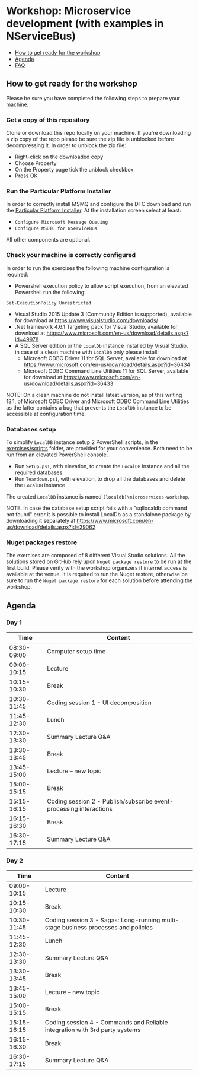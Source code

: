 # Workshop: Microservice development (with examples in NServiceBus)

- [How to get ready for the workshop](#how-to-get-ready-for-the-workshop)
- [Agenda](#agenda)
- [FAQ](faq.md)

## How to get ready for the workshop

Please be sure you have completed the following steps to prepare your machine:

### Get a copy of this repository

Clone or download this repo locally on your machine. If you're downloading a zip copy of the repo please be sure the zip file is unblocked before decompressing it. In order to unblock the zip file:
* Right-click on the downloaded copy
* Choose Property
* On the Property page tick the unblock checkbox
* Press OK

### Run the Particular Platform Installer

In order to correctly install MSMQ and configure the DTC download and run the [Particular Platform Installer](https://particular.net/start-platform-download). At the installation screen select at least:

* `Configure Microsoft Message Queuing`
* `Configure MSDTC for NServiceBus`

All other components are optional.

### Check your machine is correctly configured

In order to run the exercises the following machine configuration is required:

* Powershell execution policy to allow script execution, from an elevated Powershell run the following:
```
Set-ExecutionPolicy Unrestricted
```
* Visual Studio 2015 Update 3 (Community Edition is supported), available for download at https://www.visualstudio.com/downloads/
* .Net framework 4.6.1 Targeting pack for Visual Studio, available for download at https://www.microsoft.com/en-us/download/details.aspx?id=49978
* A SQL Server edition or the `LocalDb` instance installed by Visual Studio, in case of a clean machine with `LocalDb` only please install:
   * Microsoft ODBC Driver 11 for SQL Server, available for download at https://www.microsoft.com/en-us/download/details.aspx?id=36434
   * Microsoft ODBC Command Line Utilities 11 for SQL Server, available for download at https://www.microsoft.com/en-us/download/details.aspx?id=36433

NOTE: On a clean machine do not install latest version, as of this writing 13.1, of Microsoft ODBC Driver and Microsoft ODBC Command Line Utilities as the latter contains a bug that prevents the `LocalDb` instance to be accessible at configuration time.

### Databases setup

To simplify `LocalDB` instance setup 2 PowerShell scripts, in the [exercises/scripts](exercises/scripts) folder, are provided for your convenience. Both need to be run from an elevated PowerShell console.

* Run `Setup.ps1`, with elevation, to create the `LocalDB` instance and all the required databases
* Run `Teardown.ps1`, with elevation, to drop all the databases and delete the `LocalDB` instance

The created `LocalDB` instance is named `(localdb)\microservices-workshop`.

NOTE: In case the database setup script fails with a "sqllocaldb command not found" error it is possible to install LocalDb as a standalone package by downloading it separately at https://www.microsoft.com/en-us/download/details.aspx?id=29062

### Nuget packages restore

The exercises are composed of 8 different Visual Studio solutions. All the solutions stored on GitHub rely upon `Nuget package restore` to be run at the first build. Please verify with the workshop organizers if internet access is available at the venue. It is required to run the Nuget restore, otherwise be sure to run the `Nuget package restore` for each solution before attending the workshop.

## Agenda 
### Day 1
| Time  | Content |
| ------------- | ------------- |
|08:30-09:00| Computer setup time |
|09:00-10:15| Lecture |
|10:15-10:30| Break|
|10:30-11:45| Coding session 1 - UI decomposition|
|11:45-12:30| Lunch|
|12:30-13:30| Summary Lecture Q&A|
|13:30-13:45| Break|
|13:45-15:00| Lecture – new topic|
|15:00-15:15| Break|
|15:15-16:15| Coding session 2 - Publish/subscribe event-processing interactions|
|16:15-16:30| Break|
|16:30-17:15| Summary Lecture Q&A|

### Day 2
| Time  | Content |
| ------------- | ------------- |
|09:00-10:15| Lecture |
|10:15-10:30| Break|
|10:30-11:45| Coding session 3 - Sagas: Long-running multi-stage business processes and policies|
|11:45-12:30| Lunch|
|12:30-13:30| Summary Lecture Q&A|
|13:30-13:45| Break|
|13:45-15:00| Lecture – new topic|
|15:00-15:15| Break|
|15:15-16:15| Coding session 4 - Commands and Reliable integration with 3rd party systems|
|16:15-16:30| Break|
|16:30-17:15| Summary Lecture Q&A|
